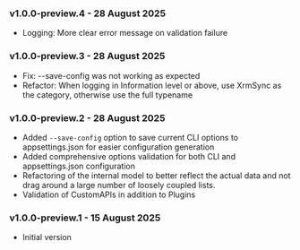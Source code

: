 ### v1.0.0-preview.4 - 28 August 2025
* Logging: More clear error message on validation failure

### v1.0.0-preview.3 - 28 August 2025
* Fix: --save-config was not working as expected
* Refactor: When logging in Information level or above, use XrmSync as the category, otherwise use the full typename

### v1.0.0-preview.2 - 28 August 2025
* Added `--save-config` option to save current CLI options to appsettings.json for easier configuration generation
* Added comprehensive options validation for both CLI and appsettings.json configuration
* Refactoring of the internal model to better reflect the actual data and not drag around a large number of loosely coupled lists.
* Validation of CustomAPIs in addition to Plugins

### v1.0.0-preview.1 - 15 August 2025
* Initial version